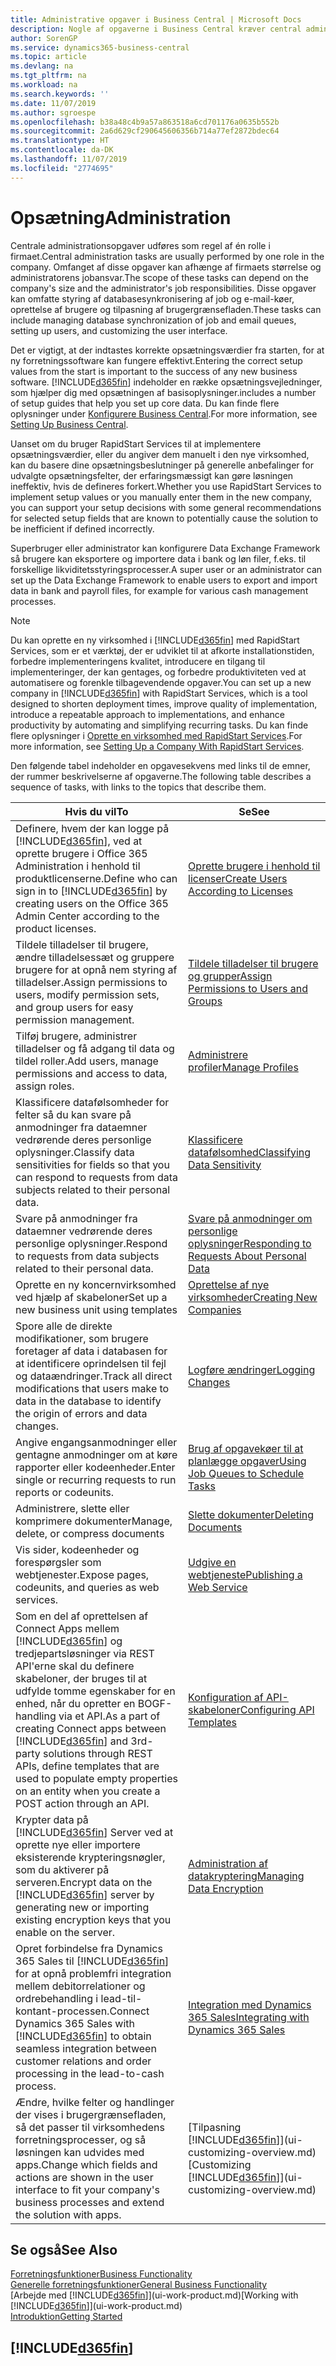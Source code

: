 ```yaml
---
title: Administrative opgaver i Business Central | Microsoft Docs
description: Nogle af opgaverne i Business Central kræver central administration og installation. Se, hvilke opgaver det er, og få at vide, hvad du skal gøre.
author: SorenGP
ms.service: dynamics365-business-central
ms.topic: article
ms.devlang: na
ms.tgt_pltfrm: na
ms.workload: na
ms.search.keywords: ''
ms.date: 11/07/2019
ms.author: sgroespe
ms.openlocfilehash: b38a48c4b9a57a863518a6cd701176a0635b552b
ms.sourcegitcommit: 2a6d629cf290645606356b714a77ef2872bdec64
ms.translationtype: HT
ms.contentlocale: da-DK
ms.lasthandoff: 11/07/2019
ms.locfileid: "2774695"
---
```

# <a name="administration"></a><span data-ttu-id="603a7-104">Opsætning</span><span class="sxs-lookup"><span data-stu-id="603a7-104">Administration</span></span>
<span data-ttu-id="603a7-105">Centrale administrationsopgaver udføres som regel af én rolle i firmaet.</span><span class="sxs-lookup"><span data-stu-id="603a7-105">Central administration tasks are usually performed by one role in the company.</span></span> <span data-ttu-id="603a7-106">Omfanget af disse opgaver kan afhænge af firmaets størrelse og administratorens jobansvar.</span><span class="sxs-lookup"><span data-stu-id="603a7-106">The scope of these tasks can depend on the company's size and the administrator's job responsibilities.</span></span> <span data-ttu-id="603a7-107">Disse opgaver kan omfatte styring af databasesynkronisering af job og e-mail-køer, oprettelse af brugere og tilpasning af brugergrænsefladen.</span><span class="sxs-lookup"><span data-stu-id="603a7-107">These tasks can include managing database synchronization of job and email queues, setting up users, and customizing the user interface.</span></span>  

<span data-ttu-id="603a7-108">Det er vigtigt, at der indtastes korrekte opsætningsværdier fra starten, for at ny forretningssoftware kan fungere effektivt.</span><span class="sxs-lookup"><span data-stu-id="603a7-108">Entering the correct setup values from the start is important to the success of any new business software.</span></span> [!INCLUDE[d365fin](includes/d365fin_md.md)] <span data-ttu-id="603a7-109">indeholder en række opsætningsvejledninger, som hjælper dig med opsætningen af basisoplysninger.</span><span class="sxs-lookup"><span data-stu-id="603a7-109">includes a number of setup guides that help you set up core data.</span></span> <span data-ttu-id="603a7-110">Du kan finde flere oplysninger under [Konfigurere Business Central](setup.md).</span><span class="sxs-lookup"><span data-stu-id="603a7-110">For more information, see [Setting Up Business Central](setup.md).</span></span>

<span data-ttu-id="603a7-111">Uanset om du bruger RapidStart Services til at implementere opsætningsværdier, eller du angiver dem manuelt i den nye virksomhed, kan du basere dine opsætningsbeslutninger på generelle anbefalinger for udvalgte opsætningsfelter, der erfaringsmæssigt kan gøre løsningen ineffektiv, hvis de defineres forkert.</span><span class="sxs-lookup"><span data-stu-id="603a7-111">Whether you use RapidStart Services to implement setup values or you manually enter them in the new company, you can support your setup decisions with some general recommendations for selected setup fields that are known to potentially cause the solution to be inefficient if defined incorrectly.</span></span>  

<span data-ttu-id="603a7-112">Superbruger eller administrator kan konfigurere Data Exchange Framework så brugere kan eksportere og importere data i bank og løn filer, f.eks. til forskellige likviditetsstyringsprocesser.</span><span class="sxs-lookup"><span data-stu-id="603a7-112">A super user or an administrator can set up the Data Exchange Framework to enable users to export and import data in bank and payroll files, for example for various cash management processes.</span></span>

> [!NOTE]
> <span data-ttu-id="603a7-113">Du kan oprette en ny virksomhed i [!INCLUDE[d365fin](includes/d365fin_md.md)] med RapidStart Services, som er et værktøj, der er udviklet til at afkorte installationstiden, forbedre implementeringens kvalitet, introducere en tilgang til implementeringer, der kan gentages, og forbedre produktiviteten ved at automatisere og forenkle tilbagevendende opgaver.</span><span class="sxs-lookup"><span data-stu-id="603a7-113">You can set up a new company in [!INCLUDE[d365fin](includes/d365fin_md.md)] with RapidStart Services, which is a tool designed to shorten deployment times, improve quality of implementation, introduce a repeatable approach to implementations, and enhance productivity by automating and simplifying recurring tasks.</span></span> <span data-ttu-id="603a7-114">Du kan finde flere oplysninger i [Oprette en virksomhed med RapidStart Services](admin-set-up-a-company-with-rapidstart.md).</span><span class="sxs-lookup"><span data-stu-id="603a7-114">For more information, see [Setting Up a Company With RapidStart Services](admin-set-up-a-company-with-rapidstart.md).</span></span>

<span data-ttu-id="603a7-115">Den følgende tabel indeholder en opgavesekvens med links til de emner, der rummer beskrivelserne af opgaverne.</span><span class="sxs-lookup"><span data-stu-id="603a7-115">The following table describes a sequence of tasks, with links to the topics that describe them.</span></span>   

|<span data-ttu-id="603a7-116">**Hvis du vil**</span><span class="sxs-lookup"><span data-stu-id="603a7-116">**To**</span></span>|<span data-ttu-id="603a7-117">**Se**</span><span class="sxs-lookup"><span data-stu-id="603a7-117">**See**</span></span>|  
|------------|-------------|  
|<span data-ttu-id="603a7-118">Definere, hvem der kan logge på [!INCLUDE[d365fin](includes/d365fin_md.md)], ved at oprette brugere i Office 365 Administration i henhold til produktlicenserne.</span><span class="sxs-lookup"><span data-stu-id="603a7-118">Define who can sign in to [!INCLUDE[d365fin](includes/d365fin_md.md)] by creating users on the Office 365 Admin Center according to the product licenses.</span></span>|[<span data-ttu-id="603a7-119">Oprette brugere i henhold til licenser</span><span class="sxs-lookup"><span data-stu-id="603a7-119">Create Users According to Licenses</span></span>](ui-how-users-permissions.md)| 
|<span data-ttu-id="603a7-120">Tildele tilladelser til brugere, ændre tilladelsessæt og gruppere brugere for at opnå nem styring af tilladelser.</span><span class="sxs-lookup"><span data-stu-id="603a7-120">Assign permissions to users, modify permission sets, and group users for easy permission management.</span></span>|[<span data-ttu-id="603a7-121">Tildele tilladelser til brugere og grupper</span><span class="sxs-lookup"><span data-stu-id="603a7-121">Assign Permissions to Users and Groups</span></span>](ui-how-users-permissions.md)|
|<span data-ttu-id="603a7-122">Tilføj brugere, administrer tilladelser og få adgang til data og tildel roller.</span><span class="sxs-lookup"><span data-stu-id="603a7-122">Add users, manage permissions and access to data, assign roles.</span></span>|[<span data-ttu-id="603a7-123">Administrere profiler</span><span class="sxs-lookup"><span data-stu-id="603a7-123">Manage Profiles</span></span>](admin-users-profiles-roles.md)|
|<span data-ttu-id="603a7-124">Klassificere datafølsomheder for felter så du kan svare på anmodninger fra dataemner vedrørende deres personlige oplysninger.</span><span class="sxs-lookup"><span data-stu-id="603a7-124">Classify data sensitivities for fields so that you can respond to requests from data subjects related to their personal data.</span></span>|[<span data-ttu-id="603a7-125">Klassificere datafølsomhed</span><span class="sxs-lookup"><span data-stu-id="603a7-125">Classifying Data Sensitivity</span></span>](admin-classifying-data-sensitivity.md)|
|<span data-ttu-id="603a7-126">Svare på anmodninger fra dataemner vedrørende deres personlige oplysninger.</span><span class="sxs-lookup"><span data-stu-id="603a7-126">Respond to requests from data subjects related to their personal data.</span></span>|[<span data-ttu-id="603a7-127">Svare på anmodninger om personlige oplysninger</span><span class="sxs-lookup"><span data-stu-id="603a7-127">Responding to Requests About Personal Data</span></span>](admin-responding-to-requests-about-personal-data.md)|
|<span data-ttu-id="603a7-128">Oprette en ny koncernvirksomhed ved hjælp af skabeloner</span><span class="sxs-lookup"><span data-stu-id="603a7-128">Set up a new business unit using templates</span></span>|[<span data-ttu-id="603a7-129">Oprettelse af nye virksomheder</span><span class="sxs-lookup"><span data-stu-id="603a7-129">Creating New Companies</span></span>](about-new-company.md)|
|<span data-ttu-id="603a7-130">Spore alle de direkte modifikationer, som brugere foretager af data i databasen for at identificere oprindelsen til fejl og dataændringer.</span><span class="sxs-lookup"><span data-stu-id="603a7-130">Track all direct modifications that users make to data in the database to identify the origin of errors and data changes.</span></span>|[<span data-ttu-id="603a7-131">Logføre ændringer</span><span class="sxs-lookup"><span data-stu-id="603a7-131">Logging Changes</span></span>](across-log-changes.md)|  
|<span data-ttu-id="603a7-132">Angive engangsanmodninger eller gentagne anmodninger om at køre rapporter eller kodeenheder.</span><span class="sxs-lookup"><span data-stu-id="603a7-132">Enter single or recurring requests to run reports or codeunits.</span></span>|[<span data-ttu-id="603a7-133">Brug af opgavekøer til at planlægge opgaver</span><span class="sxs-lookup"><span data-stu-id="603a7-133">Using Job Queues to Schedule Tasks</span></span>](admin-job-queues-schedule-tasks.md)|  
|<span data-ttu-id="603a7-134">Administrere, slette eller komprimere dokumenter</span><span class="sxs-lookup"><span data-stu-id="603a7-134">Manage, delete, or compress documents</span></span>|[<span data-ttu-id="603a7-135">Slette dokumenter</span><span class="sxs-lookup"><span data-stu-id="603a7-135">Deleting Documents</span></span>](admin-manage-documents.md)|  
|<span data-ttu-id="603a7-136">Vis sider, kodeenheder og forespørgsler som webtjenester.</span><span class="sxs-lookup"><span data-stu-id="603a7-136">Expose pages, codeunits, and queries as web services.</span></span>|[<span data-ttu-id="603a7-137">Udgive en webtjeneste</span><span class="sxs-lookup"><span data-stu-id="603a7-137">Publishing a Web Service</span></span>](across-how-publish-web-service.md)|
|<span data-ttu-id="603a7-138">Som en del af oprettelsen af Connect Apps mellem [!INCLUDE[d365fin](includes/d365fin_md.md)] og tredjepartsløsninger via REST API'erne skal du definere skabeloner, der bruges til at udfylde tomme egenskaber for en enhed, når du opretter en BOGF-handling via et API.</span><span class="sxs-lookup"><span data-stu-id="603a7-138">As a part of creating Connect apps between [!INCLUDE[d365fin](includes/d365fin_md.md)] and 3rd-party solutions through REST APIs, define templates that are used to populate empty properties on an entity when you create a POST action through an API.</span></span>|[<span data-ttu-id="603a7-139">Konfiguration af API-skabeloner</span><span class="sxs-lookup"><span data-stu-id="603a7-139">Configuring API Templates</span></span>](admin-configuring-api-template.md)|
|<span data-ttu-id="603a7-140">Krypter data på [!INCLUDE[d365fin](includes/d365fin_md.md)] Server ved at oprette nye eller importere eksisterende krypteringsnøgler, som du aktiverer på serveren.</span><span class="sxs-lookup"><span data-stu-id="603a7-140">Encrypt data on the [!INCLUDE[d365fin](includes/d365fin_md.md)] server by generating new or importing existing encryption keys that you enable on the server.</span></span>|[<span data-ttu-id="603a7-141">Administration af datakryptering</span><span class="sxs-lookup"><span data-stu-id="603a7-141">Managing Data Encryption</span></span>](admin-manage-data-encryption.md)|
|<span data-ttu-id="603a7-142">Opret forbindelse fra Dynamics 365 Sales til [!INCLUDE[d365fin](includes/d365fin_md.md)] for at opnå problemfri integration mellem debitorrelationer og ordrebehandling i lead-til-kontant-processen.</span><span class="sxs-lookup"><span data-stu-id="603a7-142">Connect Dynamics 365 Sales with [!INCLUDE[d365fin](includes/d365fin_md.md)] to obtain seamless integration between customer relations and order processing in the lead-to-cash process.</span></span>|[<span data-ttu-id="603a7-143">Integration med Dynamics 365 Sales</span><span class="sxs-lookup"><span data-stu-id="603a7-143">Integrating with Dynamics 365 Sales</span></span>](admin-prepare-dynamics-365-for-sales-for-integration.md)|
|<span data-ttu-id="603a7-144">Ændre, hvilke felter og handlinger der vises i brugergrænsefladen, så det passer til virksomhedens forretningsprocesser, og så løsningen kan udvides med apps.</span><span class="sxs-lookup"><span data-stu-id="603a7-144">Change which fields and actions are shown in the user interface to fit your company's business processes and extend the solution with apps.</span></span>|<span data-ttu-id="603a7-145">[Tilpasning [!INCLUDE[d365fin](includes/d365fin_md.md)]](ui-customizing-overview.md)</span><span class="sxs-lookup"><span data-stu-id="603a7-145">[Customizing [!INCLUDE[d365fin](includes/d365fin_md.md)]](ui-customizing-overview.md)</span></span>|

## <a name="see-also"></a><span data-ttu-id="603a7-146">Se også</span><span class="sxs-lookup"><span data-stu-id="603a7-146">See Also</span></span>
[<span data-ttu-id="603a7-147">Forretningsfunktioner</span><span class="sxs-lookup"><span data-stu-id="603a7-147">Business Functionality</span></span>](across-business-functionality.md)  
[<span data-ttu-id="603a7-148">Generelle forretningsfunktioner</span><span class="sxs-lookup"><span data-stu-id="603a7-148">General Business Functionality</span></span>](ui-across-business-areas.md)  
<span data-ttu-id="603a7-149">[Arbejde med [!INCLUDE[d365fin](includes/d365fin_md.md)]](ui-work-product.md)</span><span class="sxs-lookup"><span data-stu-id="603a7-149">[Working with [!INCLUDE[d365fin](includes/d365fin_md.md)]](ui-work-product.md)</span></span>  
[<span data-ttu-id="603a7-150">Introduktion</span><span class="sxs-lookup"><span data-stu-id="603a7-150">Getting Started</span></span>](product-get-started.md)    

## [!INCLUDE[d365fin](includes/free_trial_md.md)]  
